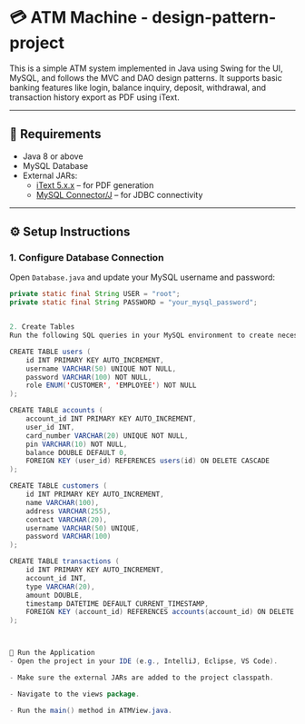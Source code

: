 # 💳 ATM Machine - design-pattern-project

This is a simple ATM system implemented in Java using Swing for the UI, MySQL, and follows the MVC and DAO design patterns. It supports basic banking features like login, balance inquiry, deposit, withdrawal, and transaction history export as PDF using iText.

---

## 🔧 Requirements

- Java 8 or above
- MySQL Database
- External JARs:
  - [iText 5.x.x](https://github.com/itext/itextpdf/releases) – for PDF generation
  - [MySQL Connector/J](https://dev.mysql.com/downloads/connector/j/) – for JDBC connectivity

---

## ⚙️ Setup Instructions

### 1. Configure Database Connection

Open `Database.java` and update your MySQL username and password:

```java
private static final String USER = "root";
private static final String PASSWORD = "your_mysql_password";


2. Create Tables
Run the following SQL queries in your MySQL environment to create necessary tables:

CREATE TABLE users (
    id INT PRIMARY KEY AUTO_INCREMENT,
    username VARCHAR(50) UNIQUE NOT NULL,
    password VARCHAR(100) NOT NULL,
    role ENUM('CUSTOMER', 'EMPLOYEE') NOT NULL
);

CREATE TABLE accounts (
    account_id INT PRIMARY KEY AUTO_INCREMENT,
    user_id INT,
    card_number VARCHAR(20) UNIQUE NOT NULL,
    pin VARCHAR(10) NOT NULL,
    balance DOUBLE DEFAULT 0,
    FOREIGN KEY (user_id) REFERENCES users(id) ON DELETE CASCADE
);

CREATE TABLE customers (
    id INT PRIMARY KEY AUTO_INCREMENT,
    name VARCHAR(100),
    address VARCHAR(255),
    contact VARCHAR(20),
    username VARCHAR(50) UNIQUE,
    password VARCHAR(100)
);

CREATE TABLE transactions (
    id INT PRIMARY KEY AUTO_INCREMENT,
    account_id INT,
    type VARCHAR(20),
    amount DOUBLE,
    timestamp DATETIME DEFAULT CURRENT_TIMESTAMP,
    FOREIGN KEY (account_id) REFERENCES accounts(account_id) ON DELETE CASCADE
);



🚀 Run the Application
- Open the project in your IDE (e.g., IntelliJ, Eclipse, VS Code).

- Make sure the external JARs are added to the project classpath.

- Navigate to the views package.

- Run the main() method in ATMView.java.
```
